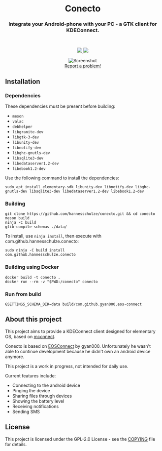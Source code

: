<div align="center">
    <h1 align="center">Conecto</h1>
    <h3 align="center">Integrate your Android-phone with your PC - a GTK client for KDEConnect.</h3>
</div>

<br/>

<p align="center">
  <a href="https://github.com/hannesschulze/conecto/blob/master/COPYING">
    <img src="https://img.shields.io/badge/License-GPL--2.0-blue.svg">
  </a>
  <a href="https://github.com/hannesschulze/conecto/releases">
    <img src="https://img.shields.io/badge/Release-v%201.0.0-orange.svg">
  </a>
</p>

<p align="center">
    <img  src="screenshots/devices.png" alt="Screenshot"><br>
    <a href="https://github.com/hannesschulze/conecto/issues/new">Report a problem!</a>
</p>

## Installation

### Dependencies
These dependencies must be present before building:
 - `meson`
 - `valac`
 - `debhelper`
 - `libgranite-dev`
 - `libgtk-3-dev`
 - `libunity-dev`
 - `libnotify-dev`
 - `libghc-gnutls-dev`
 - `libsqlite3-dev`
 - `libedataserver1.2-dev`
 - `libebook1.2-dev`

Use the following command to install the dependencies:
```shell
sudo apt install elementary-sdk libunity-dev libnotify-dev libghc-gnutls-dev libsqlite3-dev libedataserver1.2-dev libebook1.2-dev
```

### Building
```
git clone https://github.com/hannesschulze/conecto.git && cd conecto
meson build
ninja -C build
glib-compile-schemas ./data/
```

To install, use `ninja install`, then execute with com.github.hannesschulze.conecto:
```shell
sudo ninja -C build install
com.github.hannesschulze.conecto
```

### Building using Docker
```
docker build -t conecto .
docker run --rm -v "$PWD:/conecto" conecto
```

### Run from build
```
GSETTINGS_SCHEMA_DIR=data build/com.github.gyan000.eos-connect
```

## About this project

This project aims to provide a KDEConnect client designed for elementary OS, based on [mconnect](https://github.com/kevinselvaprasanna/mconnect).

Conecto is based on [EOSConnect](https://github.com/gyan000/EOSConnect) by gyan000. Unfortunately he wasn't able to continue development because he didn't own an android device anymore.

This project is a work in progress, not intended for daily use.

Current features include:
 - Connecting to the android device
 - Pinging the device
 - Sharing files through devices
 - Showing the battery level
 - Receiving notifications
 - Sending SMS

## License

This project is licensed under the GPL-2.0 License - see the [COPYING](COPYING) file for details.
